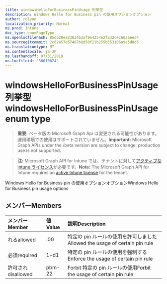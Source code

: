 ```yaml
---
title: windowsHelloForBusinessPinUsage 列挙型
description: Windows Hello for Business pin の使用オプションオプション
author: rolyon
localization_priority: Normal
ms.prod: Intune
doc_type: enumPageType
ms.openlocfilehash: 85db28ea23824b3af964254e2f232cec60aaeed4
ms.sourcegitcommit: 2c62457e57467b8d50f21b255b553106a9a5d8d6
ms.translationtype: MT
ms.contentlocale: ja-JP
ms.lasthandoff: 07/31/2019
ms.locfileid: "36010624"
---
```

# <a name="windowshelloforbusinesspinusage-enum-type"></a><span data-ttu-id="6dd06-103">windowsHelloForBusinessPinUsage 列挙型</span><span class="sxs-lookup"><span data-stu-id="6dd06-103">windowsHelloForBusinessPinUsage enum type</span></span>

> <span data-ttu-id="6dd06-104">**重要:** ベータ版の Microsoft Graph Api は変更される可能性があります。運用環境での使用はサポートされていません。</span><span class="sxs-lookup"><span data-stu-id="6dd06-104">**Important:** Microsoft Graph APIs under the /beta version are subject to change; production use is not supported.</span></span>

> <span data-ttu-id="6dd06-105">**注:** Microsoft Graph API for Intune では、テナントに対して[アクティブな intune ライセンス](https://go.microsoft.com/fwlink/?linkid=839381)が必要です。</span><span class="sxs-lookup"><span data-stu-id="6dd06-105">**Note:** The Microsoft Graph API for Intune requires an [active Intune license](https://go.microsoft.com/fwlink/?linkid=839381) for the tenant.</span></span>

<span data-ttu-id="6dd06-106">Windows Hello for Business pin の使用オプションオプション</span><span class="sxs-lookup"><span data-stu-id="6dd06-106">Windows Hello for Business pin usage options</span></span>

## <a name="members"></a><span data-ttu-id="6dd06-107">メンバー</span><span class="sxs-lookup"><span data-stu-id="6dd06-107">Members</span></span>
|<span data-ttu-id="6dd06-108">メンバー</span><span class="sxs-lookup"><span data-stu-id="6dd06-108">Member</span></span>|<span data-ttu-id="6dd06-109">値</span><span class="sxs-lookup"><span data-stu-id="6dd06-109">Value</span></span>|<span data-ttu-id="6dd06-110">説明</span><span class="sxs-lookup"><span data-stu-id="6dd06-110">Description</span></span>|
|:---|:---|:---|
|<span data-ttu-id="6dd06-111">れる</span><span class="sxs-lookup"><span data-stu-id="6dd06-111">allowed</span></span>|<span data-ttu-id="6dd06-112">.0</span><span class="sxs-lookup"><span data-stu-id="6dd06-112">0</span></span>|<span data-ttu-id="6dd06-113">特定の pin ルールの使用を許可しました</span><span class="sxs-lookup"><span data-stu-id="6dd06-113">Allowed the usage of certain pin rule</span></span>|
|<span data-ttu-id="6dd06-114">必須</span><span class="sxs-lookup"><span data-stu-id="6dd06-114">required</span></span>|<span data-ttu-id="6dd06-115">1-d</span><span class="sxs-lookup"><span data-stu-id="6dd06-115">1</span></span>|<span data-ttu-id="6dd06-116">特定の pin ルールの使用を強制する</span><span class="sxs-lookup"><span data-stu-id="6dd06-116">Enforce the usage of certain pin rule</span></span>|
|<span data-ttu-id="6dd06-117">許可され</span><span class="sxs-lookup"><span data-stu-id="6dd06-117">disallowed</span></span>|<span data-ttu-id="6dd06-118">pbm-2</span><span class="sxs-lookup"><span data-stu-id="6dd06-118">2</span></span>|<span data-ttu-id="6dd06-119">Forbit 特定の pin ルールの使用</span><span class="sxs-lookup"><span data-stu-id="6dd06-119">Forbit the usage of certain pin rule</span></span>|





